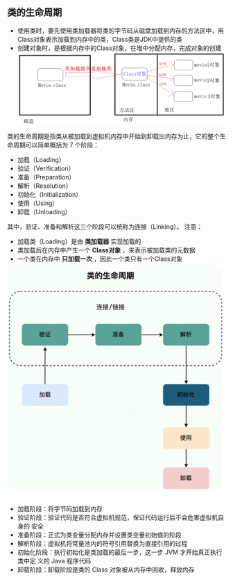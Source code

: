 ## 类的生命周期
- 使用类时，要先使用类加载器将类的字节码从磁盘加载到内存的方法区中，用Class对象表示加载到内存中的类，Class类是JDK中提供的类
- 创建对象时，是根据内存中的Class对象，在堆中分配内存，完成对象的创建
![输入图片说明](../image/%E7%B1%BB%E7%9A%84%E5%A3%B0%E6%98%8E%E5%91%A8%E6%9C%9F.png)

类的生命周期是指类从被加载到虚拟机内存中开始到卸载出内存为止，它的整个生
命周期可以简单概括为 7 个阶段：
- 加载（Loading）
- 验证（Verification）
- 准备（Preparation）
- 解析（Resolution）
- 初始化（Initialization）
- 使用（Using）
- 卸载（Unloading）

其中，验证、准备和解析这三个阶段可以统称为连接（Linking）。
注意：
- 加载类（Loading）是由 **类加载器** 实现加载的
- 类加载后在内存中产生一个 **Class对象** ，来表示被加载类的元数据
- 一个类在内存中 **只加载一次** ，因此一个类只有一个Class对象

![输入图片说明](../image/%E7%B1%BB%E7%9A%84%E7%94%9F%E5%91%BD%E5%91%A8%E6%9C%9F.png)

- 加载阶段：将字节码加载到内存
- 验证阶段：验证代码是否符合虚拟机规范，保证代码运行后不会危害虚拟机自身的
安全
- 准备阶段：正式为类变量分配内存并设置类变量初始值的阶段
- 解析阶段：虚拟机将常量池内的符号引用替换为直接引用的过程
- 初始化阶段：执行初始化是类加载的最后一步，这一步 JVM 才开始真正执行类中定
义的 Java 程序代码
- 卸载阶段：卸载阶段是类的 Class 对象被从内存中回收，释放内存